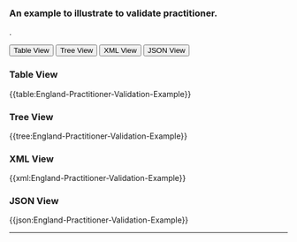 ### An example to illustrate to validate practitioner.
.

<div class="tab">
 <button class="tablinks active" onclick="openTab(event, 'Table View')">Table View</button>
 <button class="tablinks" onclick="openTab(event, 'Tree View')">Tree View</button>
  <button class="tablinks" onclick="openTab(event, 'XML View')">XML View</button>
  <button class="tablinks" onclick="openTab(event, 'JSON View')">JSON View</button>
</div>
    

    
<div id="Table View" class="tabcontent" style="display:block">
  <h3>Table View</h3>
{{table:England-Practitioner-Validation-Example}}
</div>
<div id="Tree View" class="tabcontent">
  <h3>Tree View</h3>
{{tree:England-Practitioner-Validation-Example}}
</div>
<div id="XML View" class="tabcontent">
  <h3>XML View</h3>
{{xml:England-Practitioner-Validation-Example}}
</div>
<div id="JSON View" class="tabcontent">
  <h3>JSON View</h3>
{{json:England-Practitioner-Validation-Example}}
</div>

---